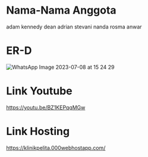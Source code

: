 # Nama-Nama Anggota
adam kennedy
dean
adrian
stevani
nanda rosma anwar
# ER-D
![WhatsApp Image 2023-07-08 at 15 24 29](https://github.com/adamkennedy123/LabUas/assets/92745982/09fabc13-c4f5-485e-ac42-5dcb145e2d70)
# Link Youtube
https://youtu.be/BZ1KEPqqMGw
# Link Hosting
https://klinikpelita.000webhostapp.com/
